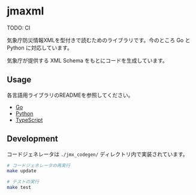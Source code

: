 # jmaxml

TODO: CI

気象庁防災情報XMLを型付きで読むためのライブラリです。今のところ Go と Python に対応しています。

気象庁が提供する XML Schema をもとにコードを生成しています。

## Usage

各言語用ライブラリのREADMEを参照してください。

- [Go](./jmaxml-go/)
- [Python](./jmaxml-py/)
- [TypeScript](./jmaxml-ts/)

## Development

コードジェネレータは `./jmx_codegen/` ディレクトリ内で実装されています。

```bash
# コードジェネレータの再実行
make update

# テストの実行
make test
```

